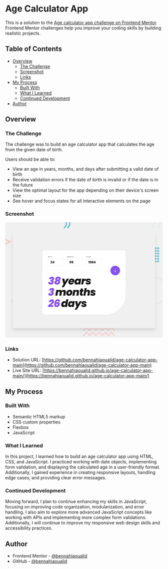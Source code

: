 # Age Calculator App

This is a solution to the [Age calculator app challenge on Frontend Mentor](https://www.frontendmentor.io/challenges/age-calculator-app-main). Frontend Mentor challenges help you improve your coding skills by building realistic projects.

## Table of Contents

- [Overview](#overview)
  - [The Challenge](#the-challenge)
  - [Screenshot](#screenshot)
  - [Links](#links)
- [My Process](#my-process)
  - [Built With](#built-with)
  - [What I Learned](#what-i-learned)
  - [Continued Development](#continued-development)
- [Author](#author)

## Overview

### The Challenge

The challenge was to build an age calculator app that calculates the age from the given date of birth.

Users should be able to:

- View an age in years, months, and days after submitting a valid date of birth
- Receive validation errors if the date of birth is invalid or if the date is in the future
- View the optimal layout for the app depending on their device's screen size
- See hover and focus states for all interactive elements on the page

### Screenshot

![Screenshot](./design/desktop-preview.jpg)

### Links

- Solution URL: [https://github.com/bennahiaoualid/age-calculator-app-main](https://github.com/bennahiaoualid/age-calculator-app-main)
- Live Site URL: [https://bennahiaoualid.github.io/age-calculator-app-main/](https://bennahiaoualid.github.io/age-calculator-app-main/)

## My Process

### Built With

- Semantic HTML5 markup
- CSS custom properties
- Flexbox
- JavaScript

### What I Learned

In this project, I learned how to build an age calculator app using HTML, CSS, and JavaScript. I practiced working with date objects, implementing form validation, and displaying the calculated age in a user-friendly format. Additionally, I gained experience in creating responsive layouts, handling edge cases, and providing clear error messages.

### Continued Development

Moving forward, I plan to continue enhancing my skills in JavaScript, focusing on improving code organization, modularization, and error handling. I also aim to explore more advanced JavaScript concepts like working with APIs and implementing more complex form validations. Additionally, I will continue to improve my responsive web design skills and accessibility practices.

## Author

- Frontend Mentor - [@bennahiaoualid](https://www.frontendmentor.io/profile/bennahiaoualid)
- GitHub - [@bennahiaoualid](https://github.com/bennahiaoualid)